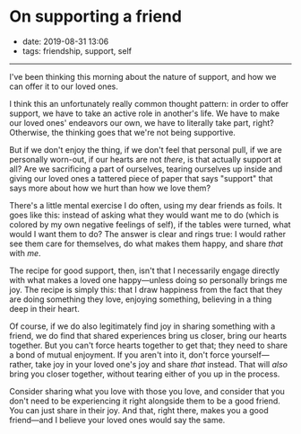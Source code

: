 # On supporting a friend

- date: 2019-08-31 13:06
- tags: friendship, support, self

----

I've been thinking this morning about the nature of support, and how we can offer it to our loved ones.

I think this an unfortunately really common thought pattern: in order to offer support, we have to take an active role in another's life. We have to make our loved ones' endeavors our own, we have to literally take part, right? Otherwise, the thinking goes that we're not being supportive.

But if we don't enjoy the thing, if we don't feel that personal pull, if we are personally worn-out, if our hearts are not _there_, is that actually support at all? Are we sacrificing a part of ourselves, tearing ourselves up inside and giving our loved ones a tattered piece of paper that says "support" that says more about how we hurt than how we love them?

There's a little mental exercise I do often, using my dear friends as foils. It goes like this: instead of asking what they would want me to do (which is colored by my own negative feelings of self), if the tables were turned, what would I want them to do? The answer is clear and rings true: I would rather see them care for themselves, do what makes them happy, and share _that_ with _me_.

The recipe for good support, then, isn't that I necessarily engage directly with what makes a loved one happy—unless doing so personally brings me joy. The recipe is simply this: that I draw happiness from the fact that they are doing something they love, enjoying something, believing in a thing deep in their heart.

Of course, if we do also legitimately find joy in sharing something with a friend, we do find that shared experiences bring us closer, bring our hearts together. But you can't force hearts together to get that; they need to share a bond of mutual enjoyment. If you aren't into it, don't force yourself—rather, take joy in your loved one's joy and share _that_ instead. That will _also_ bring you closer together, without tearing either of you up in the process.

Consider sharing what you love with those you love, and consider that you don't need to be experiencing it right alongside them to be a good friend. You can just share in their joy. And that, right there, makes you a good friend—and I believe your loved ones would say the same.

